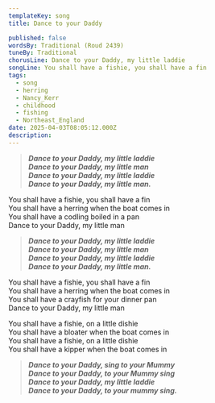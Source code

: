 ```yaml
---
templateKey: song
title: Dance to your Daddy

published: false
wordsBy: Traditional (Roud 2439)
tuneBy: Traditional
chorusLine: Dance to your Daddy, my little laddie
songLine: You shall have a fishie, you shall have a fin
tags:
  - song
  - herring
  - Nancy_Kerr
  - childhood
  - fishing
  - Northeast_England
date: 2025-04-03T08:05:12.000Z
description: 
---
```

>***Dance to your Daddy, my little laddie\
Dance to your Daddy, my little man\
Dance to your Daddy, my little laddie\
Dance to your Daddy, my little man.***

You shall have a fishie, you shall have a fin\
You shall have a herring when the boat comes in\
You shall have a codling boiled in a pan\
Dance to your Daddy, my little man

>***Dance to your Daddy, my little laddie\
Dance to your Daddy, my little man\
Dance to your Daddy, my little laddie\
Dance to your Daddy, my little man.***

You shall have a fishie, you shall have a fin\
You shall have a herring when the boat comes in\
You shall have a crayfish for your dinner pan\
Dance to your Daddy, my little man

You shall have a fishie, on a little dishie\
You shall have a bloater when the boat comes in\
You shall have a fishie, on a little dishie\
You shall have a kipper when the boat comes in

>***Dance to your Daddy, sing to your Mummy\
Dance to your Daddy, to your Mummy sing\
Dance to your Daddy, my little laddie\
Dance to your Daddy, to your mummy sing.***
